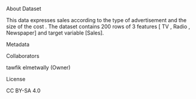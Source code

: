 About Dataset

This data expresses sales according to the type of advertisement and the size of the cost . The dataset contains 200 rows of 3 features [ TV , Radio , Newspaper] and target variable [Sales].




Metadata

Collaborators

tawfik elmetwally (Owner)



License

CC BY-SA 4.0

